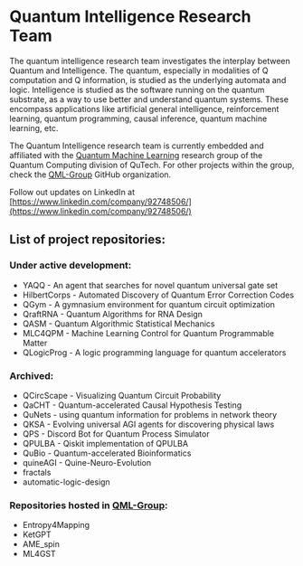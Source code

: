 # Quantum Intelligence Research Team

The quantum intelligence research team investigates the interplay between Quantum and Intelligence. The quantum, especially in modalities of Q computation and Q information, is studied as the underlying automata and logic. Intelligence is studied as the software running on the quantum substrate, as a way to use better and understand quantum systems. These encompass applications like artificial general intelligence, reinforcement learning, quantum programming, causal inference, quantum machine learning, etc.

The Quantum Intelligence research team is currently embedded and affiliated with the [Quantum Machine Learning](https://www.tudelft.nl/en/eemcs/the-faculty/departments/quantum-computer-engineering/sections/quantum-circuits-architectures-and-technology/groups/quantum-machine-learning) research group of the Quantum Computing division of QuTech. For other projects within the group, check the [QML-Group](https://github.com/QML-Group) GitHub organization.

Follow out updates on LinkedIn at [https://www.linkedin.com/company/92748506/](https://www.linkedin.com/company/92748506/)

## List of project repositories:
### Under active development:
* YAQQ - An agent that searches for novel quantum universal gate set
* HilbertCorps - Automated Discovery of Quantum Error Correction Codes
* QGym - A gymnasium environment for quantum circuit optimization
* QraftRNA - Quantum Algorithms for RNA Design
* QASM - Quantum Algorithmic Statistical Mechanics
* MLC4QPM - Machine Learning Control for Quantum Programmable Matter
* QLogicProg - A logic programming language for quantum accelerators
### Archived:
* QCircScape - Visualizing Quantum Circuit Probability
* QaCHT - Quantum-accelerated Causal Hypothesis Testing
* QuNets - using quantum information for problems in network theory
* QKSA - Evolving universal AGI agents for discovering physical laws
* QPS - Discord Bot for Quantum Process Simulator
* QPULBA - Qiskit implementation of QPULBA
* QuBio - Quantum-accelerated Bioinformatics
* quineAGI - Quine-Neuro-Evolution
* fractals
* automatic-logic-design
### Repositories hosted in [QML-Group](https://github.com/QML-Group):
* Entropy4Mapping
* KetGPT
* AME_spin
* ML4GST 
